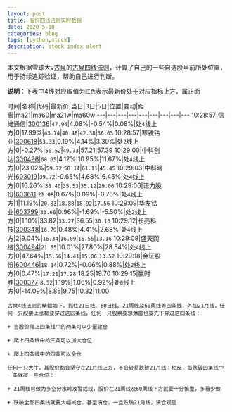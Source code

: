 ```yaml
---
layout: post
title: 股价四线法则实时数据
date: 2020-5-10
categories: blog
tags: [python,stock]
description: stock index alert
---
```



本文根据雪球大v[古泉](https://xueqiu.com/u/7148646888)的[古泉四线法则](https://xueqiu.com/7148646888/130498192)，计算了自己的一些自选股当前所处位置，用于持续追踪验证，帮助自己进行判断。

**说明**：下表中4线对应取值为`红色`表示最新价处于对应指标上方，属正面

时间|名称|代码|最新价|当日|3日|5日|位置|变动|距离|ma21|ma60|ma21w|ma60w
---|---|---|---|---|---|---|---|---
10:28:57|信维通信|[300136](https://xueqiu.com/S/SZ300136)|`47.94`|4.08%|-0.54%|0.08%|处`4`线上方|0|17.99%|`43.74`|`40.48`|`42.38`|`36.65`
10:28:57|寒锐钴业|[300618](https://xueqiu.com/S/SZ300618)|`53.33`|0.19%|4.14%|3.30%|处`2`线上方|0|-0.27%|`50.52`|`49.73`|57.21|57.39
10:29:00|中科创达|[300496](https://xueqiu.com/S/SZ300496)|`68.05`|4.12%|10.95%|11.67%|处`4`线上方|0|23.02%|`59.72`|`58.14`|`61.11`|`45.45`
10:29:03|中科曙光|[603019](https://xueqiu.com/S/SH603019)|`39.72`|-0.65%|4.68%|6.45%|处`4`线上方|0|16.26%|`38.40`|`35.53`|`35.12`|`29.06`
10:29:06|诺力股份|[603611](https://xueqiu.com/S/SH603611)|`21.08`|0.67%|0.09%|-0.76%|处`4`线上方|1|11.19%|`20.83`|`18.88`|`18.92`|`17.56`
10:29:09|华友钴业|[603799](https://xueqiu.com/S/SH603799)|`33.66`|0.96%|-1.69%|-5.50%|处`2`线上方|0|1.10%|33.82|`33.27`|36.55|`30.16`
10:29:12|长亮科技|[300348](https://xueqiu.com/S/SZ300348)|`16.79`|0.48%|4.41%|2.68%|处`4`线上方|2|9.04%|`16.34`|`16.09`|`16.55`|`13.16`
10:29:09|盛天网络|[300494](https://xueqiu.com/S/SZ300494)|`21.55`|10.01%|27.80%|28.54%|处`4`线上方|0|47.64%|`15.56`|`14.41`|`15.06`|`13.52`
10:29:18|金证股份|[600446](https://xueqiu.com/S/SH600446)|`18.14`|0.72%|-0.06%|0.88%|处`2`线上方|0|0.47%|`17.21`|`17.28`|18.25|19.70
10:29:15|赢时胜|[300377](https://xueqiu.com/S/SZ300377)|`8.52`|1.19%|1.06%|0.92%|处`0`线上方|0|-14.09%|8.85|9.75|10.32|11.00

```
古泉4线法则的精髓如下。抓住21日线、60日线、21周线及60周线等四条线，外加21月线，任何一只股票上涨都要穿过这四条线，任何一只股票要想爆雷也要先下穿过这四条线：

+ 当股价爬上四条线中的两条可以少量建仓

+ 爬上四条线中的三条可以加大仓位

+ 爬上四条线中的四条可以全仓

任何一只大牛，其股价都会坚守在21月线上方，不会轻易跌破21月线；相反，每跌破四条线中一条就减一些仓位：

+ 21周线可做为多空分水岭及警戒线，股价在21周线及60周线下方就要十分慎重，多看少做

+ 跌破全部四条线就要大幅减仓，甚至清仓，一旦跌破21月线，清仓观望
```